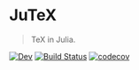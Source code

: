# JuTeX

> TeX in Julia.

<!-- NO stable doc -->
<!-- [![Stable](https://img.shields.io/badge/docs-stable-blue.svg)](https://TeX-host.github.io/JuTeX.jl/stable) -->
[![Dev](https://img.shields.io/badge/docs-dev-blue.svg)](https://TeX-host.github.io/JuTeX.jl/dev)
[![Build Status](https://github.com/TeX-host/JuTeX.jl/workflows/CI/badge.svg)](https://github.com/TeX-host/JuTeX.jl/actions)
[![codecov](https://codecov.io/gh/TeX-host/JuTeX.jl/branch/master/graph/badge.svg?token=nGEoSQgwu3)](https://codecov.io/gh/TeX-host/JuTeX.jl)
